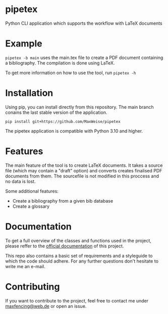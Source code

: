 # pipetex
Python CLI application which supports the workflow with LaTeX documents

# Example
`pipetex -b main` uses the main.tex file to create a PDF document containing a
bibliography. The compilation is done using LaTeX.

To get more information on how to use the tool, run `pipetex -h`

# Installation
Using pip, you can install directly from this repository. The main branch
conains the last stable version of the application. 

```shell
pip install git+https://github.com/MaxWeise/pipetex
```

The pipetex application is compatible with Python 3.10 and higher.

# Features
The main feature of the tool is to create LaTeX documents. It takes a source
file (which may contain a "draft" option) and converts creates finalised PDF
documents from them. The sourcefile is not modified in this proccess and no
data is lost.

Some additional features:
* Create a bibliography from a given bib database
* Create a glossary

# Documentation
To get a full overview of the classes and functions used in the project, please
reffer to the [official
documentation](https://maxweise.github.io/index.html) of this
project.

This repo also contains a basic set of requirements and a styleguide to which
the code should adhere. For any further questions don't hesitate to write me an
e-mail.

# Contributing
If you want to contribute to the project, feel free to contact me under
maxfencing@web.de or open an issue.
